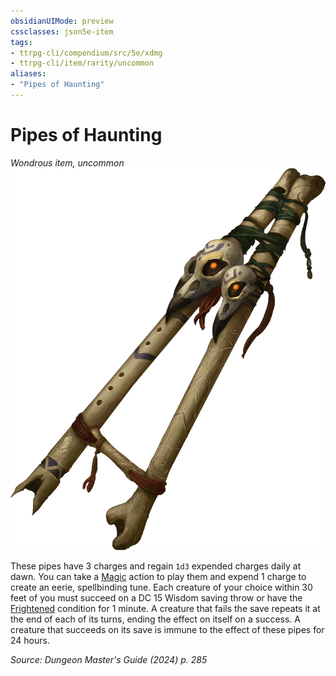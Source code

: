 ```yaml
---
obsidianUIMode: preview
cssclasses: json5e-item
tags:
- ttrpg-cli/compendium/src/5e/xdmg
- ttrpg-cli/item/rarity/uncommon
aliases: 
- "Pipes of Haunting"
---
```

# Pipes of Haunting
*Wondrous item, uncommon*  
![](Misc%20Files/CLI/compendium/items/img/pipes-of-haunting.webp#right)


These pipes have 3 charges and regain `1d3` expended charges daily at dawn. You can take a [Magic](Misc%20Files/CLI/rules/actions.md#Magic) action to play them and expend 1 charge to create an eerie, spellbinding tune. Each creature of your choice within 30 feet of you must succeed on a DC 15 Wisdom saving throw or have the [Frightened](Misc%20Files/CLI/rules/conditions.md#Frightened) condition for 1 minute. A creature that fails the save repeats it at the end of each of its turns, ending the effect on itself on a success. A creature that succeeds on its save is immune to the effect of these pipes for 24 hours.

*Source: Dungeon Master's Guide (2024) p. 285*